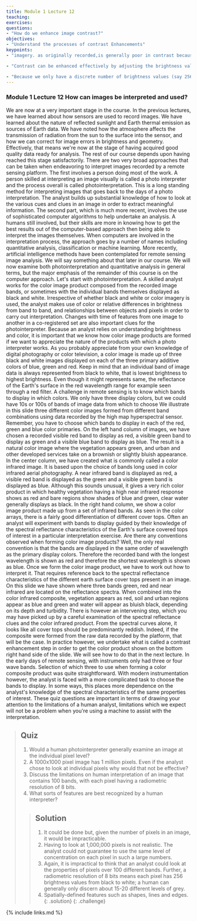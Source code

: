 ```yaml
---
title: Module 1 Lecture 12 
teaching: 
exercises: 
questions:
- "How do we enhance image contrast?"
objectives:
- "Understand the processes of contrast Enhancements"
keypoints:
- "imagery. as originally recorded,is generally poor in contrast because It 0doesn't use the available brightness range."

- "Contrast can be enhanced effectively by adjusting the brightness value of each pixel according to a brightness value mapping function."

- "Because we only have a discrete number of brightness values (say 256, 512, etc), set by the radiometric resolution of the sensor, the brightness value mapping function is often implemented  in the form of a look-up table."
---
```



### Module 1 Lecture 12 How can images be interpreted and used?

We are now at a very important stage in the course. In the previous lectures, we have learned about how sensors are used to record images. We have learned about the nature of reflected sunlight and Earth thermal emission as sources of Earth data. We have noted how the atmosphere affects the transmission of radiation from the sun to the surface into the sensor, and how we can correct for image errors in brightness and geometry. Effectively, that means we're now at the stage of having acquired good quality data ready for analysis. The rest of our course depends upon having reached this stage satisfactorily. There are two very broad approaches that can be taken when endeavoring to interpret images recorded by a remote sensing platform. The first involves a person doing most of the work. A person skilled at interpreting an image visually is called a photo interpreter and the process overall is called photointerpretation. This is a long standing method for interpreting images that goes back to the days of a photo interpretation. The analyst builds up substantial knowledge of how to look at the various cues and clues in an image in order to extract meaningful information. The second part, which is much more recent, involves the use of sophisticated computer algorithms to help undertake an analysis. A humans still involved, but their skills are more in knowing how to get the best results out of the computer-based approach then being able to interpret the images themselves. When computers are involved in the interpretation process, the approach goes by a number of names including quantitative analysis, classification or machine learning. More recently, artificial intelligence methods have been contemplated for remote sensing image analysis. We will say something about that later in our course. We will now examine both photointerpretation and quantitative analysis in general terms, but the major emphasis of the remainder of this course is on the computer approach. Let's start with photointerpretation. A skilled analyst works for the color image product composed from the recorded image bands, or sometimes with the individual bands themselves displayed as black and white. Irrespective of whether black and white or color imagery is used, the analyst makes use of color or relative differences in brightness from band to band, and relationships between objects and pixels in order to carry out interpretation. Changes with time of features from one image to another in a co-registered set are also important clues for the photointerpreter. Because an analyst relies on understanding brightness and color, it is important that we know how color image products are formed if we want to appreciate the nature of the products with which a photo interpreter works. As you probably appreciate from your own knowledge of digital photography or color television, a color image is made up of three black and white images displayed on each of the three primary additive colors of blue, green and red. Keep in mind that an individual band of image data is always represented from black to white, that is lowest brightness to highest brightness. Even though it might represents same, the reflectance of the Earth's surface in the red wavelength range for example seen through a red filter. A challenge in remote sensing is to know which bands to display in which colors. We only have three display colors, but we could have 10s or 100s of bands of image data from which to choose We illustrate in this slide three different color images formed from different band combinations using data recorded by the high map hyperspectral sensor. Remember, you have to choose which bands to display in each of the red, green and blue color primaries. On the left hand column of images, we have chosen a recorded visible red band to display as red, a visible green band to display as green and a visible blue band to display as blue. The result is a natural color image where the vegetation appears green, and urban and other developed services take on a brownish or slightly bluish appearance. In the center column, we have created what is commonly called a color infrared image. It is based upon the choice of bands long used in color infrared aerial photography. A near infrared band is displayed as red, a visible red band is displayed as the green and a visible green band is displayed as blue. Although this sounds unusual, it gives a very rich color product in which healthy vegetation having a high near infrared response shows as red and bare regions show shades of blue and green, clear water generally displays as black. In the right hand column, we show a color image product made up from a set of infrared bands. As seen in the color arrays, there is a fairly good differentiation of different cover tops. Often an analyst will experiment with bands to display guided by their knowledge of the spectral reflectance characteristics of the Earth's surface covered tops of interest in a particular interpretation exercise. Are there any conventions observed when forming color image products? Well, the only real convention is that the bands are displayed in the same order of wavelength as the primary display colors. Therefore the recorded band with the longest wavelength is shown as red and therefore the shortest wavelength is shown as blue. Once we form the color image product, we have to work out how to interpret it. That requires reference back to the spectral reflectance characteristics of the different earth surface cover tops present in an image. On this slide we have shown where three bands green, red and near infrared are located on the reflectance spectra. When combined into the color infrared composite, vegetation appears as red, soil and urban regions appear as blue and green and water will appear as bluish black, depending on its depth and turbidity. There is however an intervening step, which you may have picked up by a careful examination of the spectral reflectance clues and the color infrared product. From the spectral curves alone, it looks like all cover tops should be predominantly reddish. Indeed, if the composite were formed from the raw data recorded by the platform, that will be the case. In practice however, we undertake what is called a contrast enhancement step in order to get the color product shown on the bottom right hand side of the slide. We will see how to do that in the next lecture. In the early days of remote sensing, with instruments only had three or four wave bands. Selection of which three to use when forming a color composite product was quite straightforward. With modern instrumentation however, the analyst is faced with a more complicated task to choose the bands to display. In some ways, this places more dependence on the analyst's knowledge of the spectral characteristics of the same properties of interest. These quiz questions are important in terms of drawing your attention to the limitations of a human analyst, limitations which we expect will not be a problem when you're using a machine to assist with the interpretation. 

> ## Quiz
>
> 1. Would a human photointerpreter generally examine an image at the individual pixel level? 
> 2. A 1000x1000 pixel image has 1 million pixels.  Even if the analyst chose to look at individual pixels why would that not be effective?
> 3. Discuss the limitations on human interpretation of an image that contains 100 bands, with each pixel having a radiometric resolution of 8 bits.
> 4. What sorts of features are best recognized by a human interpreter?
>
> > ## Solution
> >
> > 1. It could be done but, given the number of pixels in an image, it would be impracticable.
> > 2. Having to look at 1,000,000 pixels is not realistic. The analyst could not guarantee to use the same level of concentration on each pixel in such a large numbers.
> > 3. Again, it is impractical to think that an analyst could look at the properties of pixels over 100 different bands.  Further, a radiometric resolution of 8 bits means each pixel has 256 brightness values from black to white; a human can generally only discern about 15-20 different levels of grey.
> > 4. Spatially-defined features such as shapes, lines and edges.
> {: .solution}
{: .challenge}

{% include links.md %}